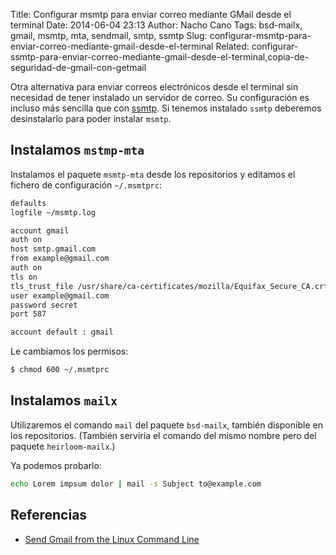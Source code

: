 Title: Configurar msmtp para enviar correo mediante GMail desde el terminal
Date: 2014-06-04 23:13
Author: Nacho Cano
Tags: bsd-mailx, gmail, msmtp, mta, sendmail, smtp, ssmtp
Slug: configurar-msmtp-para-enviar-correo-mediante-gmail-desde-el-terminal
Related: configurar-ssmtp-para-enviar-correo-mediante-gmail-desde-el-terminal,copia-de-seguridad-de-gmail-con-getmail

Otra alternativa para enviar correos electrónicos desde el terminal sin
necesidad de tener instalado un servidor de correo. Su configuración es
incluso más sencilla que con [ssmtp][]. Si tenemos instalado `ssmtp`
deberemos desinstalarlo para poder instalar `msmtp`.


Instalamos `mstmp-mta`
----------------------

Instalamos el paquete `msmtp-mta` desde los repositorios y editamos el
fichero de configuración `~/.msmtprc`:

```bash
defaults
logfile ~/msmtp.log

account gmail
auth on
host smtp.gmail.com
from example@gmail.com
auth on
tls on
tls_trust_file /usr/share/ca-certificates/mozilla/Equifax_Secure_CA.crt
user example@gmail.com
password secret
port 587

account default : gmail
```

Le cambiamos los permisos:

```bash
$ chmod 600 ~/.msmtprc
```

Instalamos `mailx`
------------------

Utilizaremos el comando `mail` del paquete `bsd-mailx`, también
disponible en los repositorios. (También serviría el comando del mismo
nombre pero del paquete `heirloom-mailx`.)

Ya podemos probarlo:

```bash
echo Lorem impsum dolor | mail -s Subject to@example.com
```

Referencias
-----------

- [Send Gmail from the Linux Command Line][]

  [ssmtp]: {filename}/admin/configurar-ssmtp-para-enviar-correo-mediante-gmail-desde-el-terminal.md
    "Configurar ssmtp para enviar correo mediante GMail desde el terminal"
  [Send Gmail from the Linux Command Line]: http://tuxtweaks.com/2012/10/send-gmail-from-the-linux-command-line/
    "Send Gmail from the Linux Command Line"
